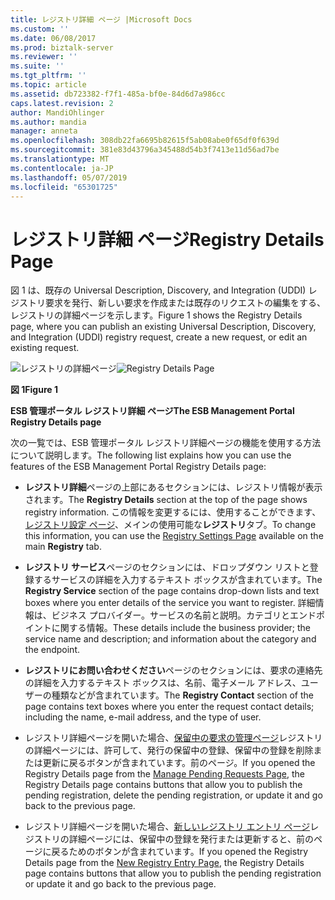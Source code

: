 ```yaml
---
title: レジストリ詳細 ページ |Microsoft Docs
ms.custom: ''
ms.date: 06/08/2017
ms.prod: biztalk-server
ms.reviewer: ''
ms.suite: ''
ms.tgt_pltfrm: ''
ms.topic: article
ms.assetid: db723382-f7f1-485a-bf0e-84d6d7a986cc
caps.latest.revision: 2
author: MandiOhlinger
ms.author: mandia
manager: anneta
ms.openlocfilehash: 308db22fa6695b82615f5ab08abe0f65df0f639d
ms.sourcegitcommit: 381e83d43796a345488d54b3f7413e11d56ad7be
ms.translationtype: MT
ms.contentlocale: ja-JP
ms.lasthandoff: 05/07/2019
ms.locfileid: "65301725"
---
```

# <a name="registry-details-page"></a><span data-ttu-id="45da0-102">レジストリ詳細 ページ</span><span class="sxs-lookup"><span data-stu-id="45da0-102">Registry Details Page</span></span>
<span data-ttu-id="45da0-103">図 1 は、既存の Universal Description, Discovery, and Integration (UDDI) レジストリ要求を発行、新しい要求を作成または既存のリクエストの編集をする、レジストリの詳細ページを示します。</span><span class="sxs-lookup"><span data-stu-id="45da0-103">Figure 1 shows the Registry Details page, where you can publish an existing Universal Description, Discovery, and Integration (UDDI) registry request, create a new request, or edit an existing request.</span></span>  
  
 <span data-ttu-id="45da0-104">![レジストリの詳細ページ](../esb-toolkit/media/ch8-registrydetailspage.gif "Ch8 RegistryDetailsPage")</span><span class="sxs-lookup"><span data-stu-id="45da0-104">![Registry Details Page](../esb-toolkit/media/ch8-registrydetailspage.gif "Ch8-RegistryDetailsPage")</span></span>  
  
 <span data-ttu-id="45da0-105">**図 1**</span><span class="sxs-lookup"><span data-stu-id="45da0-105">**Figure 1**</span></span>  
  
 <span data-ttu-id="45da0-106">**ESB 管理ポータル レジストリ詳細 ページ**</span><span class="sxs-lookup"><span data-stu-id="45da0-106">**The ESB Management Portal Registry Details page**</span></span>  
  
 <span data-ttu-id="45da0-107">次の一覧では、ESB 管理ポータル レジストリ詳細ページの機能を使用する方法について説明します。</span><span class="sxs-lookup"><span data-stu-id="45da0-107">The following list explains how you can use the features of the ESB Management Portal Registry Details page:</span></span>  
  
-   <span data-ttu-id="45da0-108">**レジストリ詳細**ページの上部にあるセクションには、レジストリ情報が表示されます。</span><span class="sxs-lookup"><span data-stu-id="45da0-108">The **Registry Details** section at the top of the page shows registry information.</span></span> <span data-ttu-id="45da0-109">この情報を変更するには、使用することができます、[レジストリ設定 ページ](../esb-toolkit/registry-settings-page.md)、メインの使用可能な**レジストリ**タブ。</span><span class="sxs-lookup"><span data-stu-id="45da0-109">To change this information, you can use the [Registry Settings Page](../esb-toolkit/registry-settings-page.md) available on the main **Registry** tab.</span></span>  
  
-   <span data-ttu-id="45da0-110">**レジストリ サービス**ページのセクションには、ドロップダウン リストと登録するサービスの詳細を入力するテキスト ボックスが含まれています。</span><span class="sxs-lookup"><span data-stu-id="45da0-110">The **Registry Service** section of the page contains drop-down lists and text boxes where you enter details of the service you want to register.</span></span> <span data-ttu-id="45da0-111">詳細情報は、ビジネス プロバイダー。サービスの名前と説明。カテゴリとエンドポイントに関する情報。</span><span class="sxs-lookup"><span data-stu-id="45da0-111">These details include the business provider; the service name and description; and information about the category and the endpoint.</span></span>  
  
-   <span data-ttu-id="45da0-112">**レジストリにお問い合わせください**ページのセクションには、要求の連絡先の詳細を入力するテキスト ボックスは、名前、電子メール アドレス、ユーザーの種類などが含まれています。</span><span class="sxs-lookup"><span data-stu-id="45da0-112">The **Registry Contact** section of the page contains text boxes where you enter the request contact details; including the name, e-mail address, and the type of user.</span></span>  
  
-   <span data-ttu-id="45da0-113">レジストリ詳細ページを開いた場合、[保留中の要求の管理ページ](../esb-toolkit/manage-pending-requests-page.md)レジストリの詳細ページには、許可して、発行の保留中の登録、保留中の登録を削除または更新に戻るボタンが含まれています。前のページ。</span><span class="sxs-lookup"><span data-stu-id="45da0-113">If you opened the Registry Details page from the [Manage Pending Requests Page](../esb-toolkit/manage-pending-requests-page.md), the Registry Details page contains buttons that allow you to publish the pending registration, delete the pending registration, or update it and go back to the previous page.</span></span>  
  
-   <span data-ttu-id="45da0-114">レジストリ詳細ページを開いた場合、[新しいレジストリ エントリ ページ](../esb-toolkit/new-registry-entry-page.md)レジストリの詳細ページには、保留中の登録を発行または更新すると、前のページに戻るためのボタンが含まれています。</span><span class="sxs-lookup"><span data-stu-id="45da0-114">If you opened the Registry Details page from the [New Registry Entry Page](../esb-toolkit/new-registry-entry-page.md), the Registry Details page contains buttons that allow you to publish the pending registration or update it and go back to the previous page.</span></span>